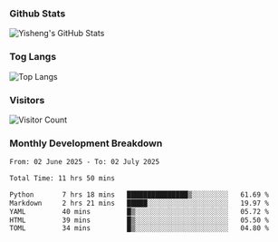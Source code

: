 ### Github Stats
![Yisheng's GitHub Stats](https://github-readme-stats-9qabuvhk1-gongyisheng.vercel.app/api?username=gongyisheng&count_private=true&show_icons=true)
### Tog Langs
![Top Langs](https://github-readme-stats-9qabuvhk1-gongyisheng.vercel.app/api/top-langs/?username=gongyisheng&layout=compact)
### Visitors
![Visitor Count](https://profile-counter.glitch.me/gongyisheng/count.svg)
### Monthly Development Breakdown
<!--START_SECTION:waka-->

```txt
From: 02 June 2025 - To: 02 July 2025

Total Time: 11 hrs 50 mins

Python       7 hrs 18 mins   ███████████████▒░░░░░░░░░   61.69 %
Markdown     2 hrs 21 mins   █████░░░░░░░░░░░░░░░░░░░░   19.97 %
YAML         40 mins         █▒░░░░░░░░░░░░░░░░░░░░░░░   05.72 %
HTML         39 mins         █▒░░░░░░░░░░░░░░░░░░░░░░░   05.50 %
TOML         34 mins         █▒░░░░░░░░░░░░░░░░░░░░░░░   04.80 %
```

<!--END_SECTION:waka-->
